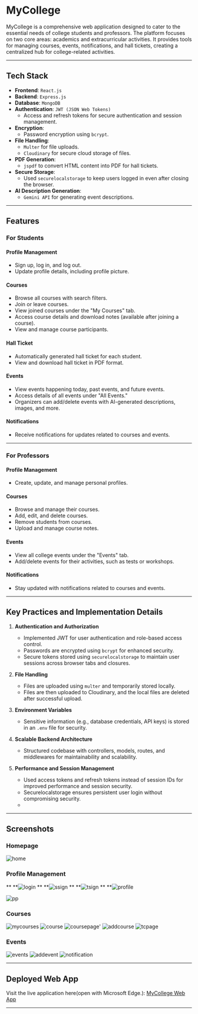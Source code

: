 # MyCollege

MyCollege is a comprehensive web application designed to cater to the essential needs of college students and professors. The platform focuses on two core areas: academics and extracurricular activities. It provides tools for managing courses, events, notifications, and hall tickets, creating a centralized hub for college-related activities.

---

## Tech Stack

- **Frontend**: `React.js`
- **Backend**: `Express.js` 
- **Database**: `MongoDB`  
- **Authentication**: `JWT (JSON Web Tokens)`  
  - Access and refresh tokens for secure authentication and session management.
- **Encryption**:
  - Password encryption using `bcrypt`.  
- **File Handling**:  
  - `Multer` for file uploads.  
  - `Cloudinary` for secure cloud storage of files.  
- **PDF Generation**:  
  - `jspdf` to convert HTML content into PDF for hall tickets.  
- **Secure Storage**:  
  - Used `securelocalstorage` to keep users logged in even after closing the browser.  
- **AI Description Generation**:  
  - `Gemini API` for generating event descriptions.  

---

## Features

### For Students
#### **Profile Management**
- Sign up, log in, and log out.
- Update profile details, including profile picture.

#### **Courses**
- Browse all courses with search filters.
- Join or leave courses.
- View joined courses under the "My Courses" tab.
- Access course details and download notes (available after joining a course).
- View and manage course participants.

#### **Hall Ticket**
- Automatically generated hall ticket for each student.
- View and download hall ticket in PDF format.

#### **Events**
- View events happening today, past events, and future events.
- Access details of all events under "All Events."
- Organizers can add/delete events with AI-generated descriptions, images, and more.

#### **Notifications**
- Receive notifications for updates related to courses and events.

---

### For Professors
#### **Profile Management**
- Create, update, and manage personal profiles.

#### **Courses**
- Browse and manage their courses.
- Add, edit, and delete courses.
- Remove students from courses.
- Upload and manage course notes.

#### **Events**
- View all college events under the "Events" tab.
- Add/delete events for their activities, such as tests or workshops.

#### **Notifications**
- Stay updated with notifications related to courses and events.

---




## Key Practices and Implementation Details

1. **Authentication and Authorization**
   - Implemented JWT for user authentication and role-based access control.
   - Passwords are encrypted using `bcrypt` for enhanced security.
   - Secure tokens stored using `securelocalstorage` to maintain user sessions across browser tabs and closures.

2. **File Handling**
   - Files are uploaded using `multer` and temporarily stored locally.
   - Files are then uploaded to Cloudinary, and the local files are deleted after successful upload.

3. **Environment Variables**
   - Sensitive information (e.g., database credentials, API keys) is stored in an `.env` file for security.

4. **Scalable Backend Architecture**
   - Structured codebase with controllers, models, routes, and middlewares for maintainability and scalability.

5. **Performance and Session Management**
   - Used access tokens and refresh tokens instead of session IDs for improved performance and session security.
   - Securelocalstorage ensures persistent user login without compromising security.
   - 

---


## Screenshots

### Homepage  
![home](https://github.com/user-attachments/assets/663c3ff1-f11e-41ef-896b-8bc9227b9263)  

### Profile Management  
**  **![login ](https://github.com/user-attachments/assets/8e8b346f-534d-47a4-bcb1-b3eb2e9e90a2)
**  **![ssign](https://github.com/user-attachments/assets/1c2397be-c2b5-4699-a667-8d76287d7263)
**  **![tsign](https://github.com/user-attachments/assets/7fa49e47-59aa-4c1a-a664-350a3892e5e1)
**  **![profile](https://github.com/user-attachments/assets/e5b67448-daf8-403d-a956-4f87187867f2)

![pp](https://github.com/user-attachments/assets/5ab76848-d4c5-47c6-b1a7-4e84410c99ee)

### Courses  
![mycourses](https://github.com/user-attachments/assets/577fe14c-8343-461a-b453-8cb453f2c35b)
![course](https://github.com/user-attachments/assets/4202d8ca-c084-4ff5-ae52-2196c0834a0b)
![coursepage'](https://github.com/user-attachments/assets/8fe37b46-51c4-44d7-a76b-a3a5716bfc3d)
![addcourse](https://github.com/user-attachments/assets/3a4fe68b-e871-4c90-86b9-1039753c18ba)
![tcpage](https://github.com/user-attachments/assets/9f003a58-26ec-4e48-aa3b-8929a3187ec7)


### Events 
![events](https://github.com/user-attachments/assets/0e9163d6-3503-490a-b58c-1cf968b5a8c9)
![addevent](https://github.com/user-attachments/assets/8832f5a0-a924-423c-83fa-af8fa7c7ce13)
![notification](https://github.com/user-attachments/assets/74c8015a-d0c2-4d7b-9156-0b2bbf4f6c24)


---

## Deployed Web App

Visit the live application here(open with Microsoft Edge.): [MyCollege Web App](https://mycollege-final-dp.vercel.app/)

---
